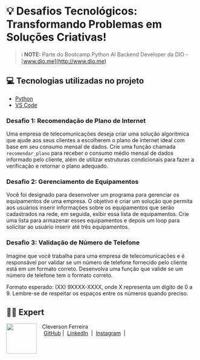 # 💡 Desafios Tecnológicos: Transformando Problemas em Soluções Criativas!

> ℹ️ **NOTE:** Parte do Bootcamp Python AI Backend Developer da DIO - [www.dio.me](http://www.dio.me)

## 💻 Tecnologias utilizadas no projeto
- [Python](https://www.python.org/)
- [VS Code](https://code.visualstudio.com/)

### Desafio 1: Recomendação de Plano de Internet

Uma empresa de telecomunicações deseja criar uma solução algorítmica que ajude aos seus clientes a escolherem o plano de internet ideal com base em seu consumo mensal de dados. Crie uma função chamada `recomendar_plano` para receber o consumo médio mensal de dados informado pelo cliente, além de utilizar estruturas condicionais para fazer a verificação e retornar o plano adequado.

### Desafio 2: Gerenciamento de Equipamentos

Você foi designado para desenvolver um programa para gerenciar os equipamentos de uma empresa. O objetivo é criar um solução que permita aos usuários inserir informações sobre os equipamentos que serão cadastrados na rede, em seguida, exibir essa lista de equipamentos. Crie uma lista para armazenar esses equipamentos e depois um loop para solicitar ao usuário inserir até três equipamentos.

### Desafio 3: Validação de Número de Telefone

Imagine que você trabalha para uma empresa de telecomunicações e é responsável por validar se um número de telefone fornecido pelo cliente está em um formato correto. Desenvolva uma função que valide se um número de telefone tem o formato correto.

Formato esperado: (XX) 9XXXX-XXXX, onde X representa um dígito de 0 a 9. Lembre-se de respeitar os espaços entre os números quando preciso.

## 👨‍💻 Expert

<p>
    <img 
      align=left 
      margin=10 
      width=80 
      src="https://avatars.githubusercontent.com/u/152372913?v=4"
    />
    <p>&nbsp&nbsp&nbspCleverson Ferreira<br>
    &nbsp&nbsp&nbsp
    <a href="https://github.com/cleverson0803">
    GitHub</a>&nbsp;|&nbsp;
    <a href="https://www.linkedin.com/in/cleversonsf">
      LinkedIn</a>
&nbsp;|&nbsp;
    <a href="https://www.instagram.com/cleverson0803/">
    Instagram</a>
&nbsp;|&nbsp;</p>
</p>
<br/><br/>
<p>
